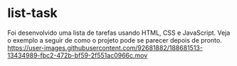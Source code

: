# list-task
Foi desenvolvido uma lista de tarefas usando HTML, CSS e JavaScript.
Veja o exemplo a seguir de como o projeto pode se parecer depois de pronto.
https://user-images.githubusercontent.com/92681882/188681513-13434989-fbc2-472b-bf59-2f551ac0966c.mov

